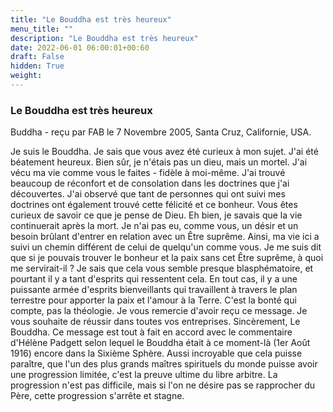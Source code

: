 ```yaml
---
title: "Le Bouddha est très heureux"
menu_title: ""
description: "Le Bouddha est très heureux"
date: 2022-06-01 06:00:01+00:60
draft: False
hidden: True
weight:
---
```

### Le Bouddha est très heureux

Buddha - reçu par FAB le 7 Novembre 2005, Santa Cruz, Californie, USA.

Je suis le Bouddha.
Je sais que vous avez été curieux à mon sujet. J'ai été béatement heureux. Bien sûr, je n'étais pas un dieu, mais un mortel. J'ai vécu ma vie comme vous le faites - fidèle à moi-même. J'ai trouvé beaucoup de réconfort et de consolation dans les doctrines que j'ai découvertes.
J'ai observé que tant de personnes qui ont suivi mes doctrines ont également trouvé cette félicité et ce bonheur.
Vous êtes curieux de savoir ce que je pense de Dieu. Eh bien, je savais que la vie continuerait après la mort. Je n'ai pas eu, comme vous, un désir et un besoin brûlant d'entrer en relation avec un Être suprême. Ainsi, ma vie ici a suivi un chemin différent de celui de quelqu'un comme vous. Je me suis dit que si je pouvais trouver le bonheur et la paix sans cet Être suprême, à quoi me servirait-il ? Je sais que cela vous semble presque blasphématoire, et pourtant il y a tant d'esprits qui ressentent cela.
En tout cas, il y a une puissante armée d'esprits bienveillants qui travaillent à travers le plan terrestre pour apporter la paix et l'amour à la Terre. C'est la bonté qui compte, pas la théologie.
Je vous remercie d'avoir reçu ce message. Je vous souhaite de réussir dans toutes vos entreprises.
Sincèrement, Le Bouddha.
Ce message est tout à fait en accord avec le commentaire d'Hélène Padgett selon lequel le Bouddha était à ce moment-là (1er Août 1916) encore dans la Sixième Sphère.  Aussi incroyable que cela puisse paraître, que l'un des plus grands maîtres spirituels du monde puisse avoir une progression limitée, c'est la preuve ultime du libre arbitre. La progression n'est pas difficile, mais si l'on ne désire pas se rapprocher du Père, cette progression s'arrête et stagne.